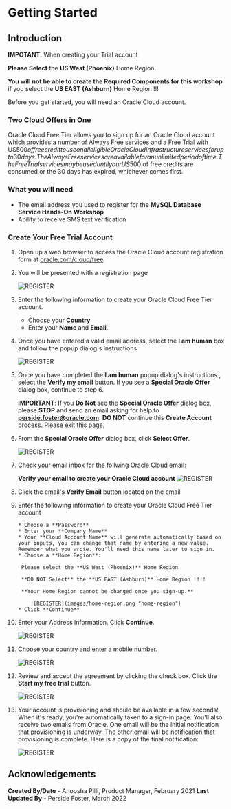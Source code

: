 # Getting Started

## Introduction

**IMPOTANT**: When creating your Trial account

**Please Select**  the **US West (Phoenix)** Home Region.

**You will not be able to create the Required Components for this workshop** if you select the **US EAST (Ashburn)** Home Region !!!

Before you get started, you will need an Oracle Cloud account.

### **Two Cloud Offers in One**

Oracle Cloud Free Tier allows you to sign up for an Oracle Cloud account which provides a number of Always Free services and a Free Trial with US$500 of free credit to use on all eligible Oracle Cloud Infrastructure services for up to 30 days. The Always Free services are available for an unlimited period of time. The Free Trial services may be used until your US$500 of free credits are consumed or the 30 days has expired, whichever comes first.

### **What you will need**

* The email address you used to register for the **MySQL Database Service Hands-On Workshop**
* Ability to receive SMS text verification

### **Create Your Free Trial Account**

1. Open up a web browser to access the Oracle Cloud account registration form at [oracle.com/cloud/free](https://signup.cloud.oracle.com).

2. You will be presented with a registration page

    ![REGISTER](images/cloud-infrastructure.png "cloud-infrastructure")

3. Enter the following information to create your Oracle Cloud Free Tier account.
    * Choose your **Country**
    * Enter your **Name** and **Email**.

4. Once you have entered a valid email address, select the **I am human** box and follow the popup dialog's instructions

    ![REGISTER](images/human.png "human")

5. Once you have completed the **I am human** popup dialog's instructions
, select the **Verify my email** button. If you see a **Special Oracle Offer** dialog box, continue to step 6.

    **IMPORTANT**: If you **Do Not** see the **Special Oracle Offer** dialog box, please **STOP** and send an email asking for help to **perside.foster@oracle.com**. **DO NOT** continue this  **Create Account** process. Please exit this page.

6. From the **Special Oracle Offer** dialog box,  click  **Select Offer**.

    ![REGISTER](images/offer.png "offer")

7. Check your email inbox for the follwing Oracle Cloud email:

    **Verify your email to create your Oracle Cloud account**
    ![REGISTER](images/verify-2.png "verify-email")

8. Click the email's **Verify Email** button located on the email

9. Enter the following information to create your Oracle Cloud Free Tier account

       * Choose a **Password**
       * Enter your **Company Name**
       * Your **Cloud Account Name** will generate automatically based on your inputs, you can change that name by entering a new value. Remember what you wrote. You'll need this name later to sign in.
       * Choose a **Home Region**:

        Please select the **US West (Phoenix)** Home Region

        **DO NOT Select** the **US EAST (Ashburn)** Home Region !!!!

        **Your Home Region cannot be changed once you sign-up.**

           ![REGISTER](images/home-region.png "home-region")
       * Click **Continue**

10. Enter your Address information.  Click **Continue**.

    ![REGISTER](images/free-tier-address.png "free-tier-address")

11. Choose your country and enter a mobile number.

    ![REGISTER](images/free-tier-address-2.png "free-tier-address-mobile")

12. Review and accept the agreement by clicking the check box. Click the **Start my free trial** button.

    ![REGISTER](images/free-tier-agreement.png "free-tier-agreement")

13. Your account is provisioning and should be available in a few seconds! When it's ready, you're automatically taken to a sign-in page. You'll also receive two emails from Oracle. One email will be the initial notification that provisioning is underway. The other email will be notification that provisioning is complete. Here is a copy of the final notification:

    ![REGISTER](images/account-provisioned.png "account-provisioned")

## **Acknowledgements**

**Created By/Date** - Anoosha Pilli, Product Manager, February 2021
**Last Updated By** - Perside Foster, March 2022
